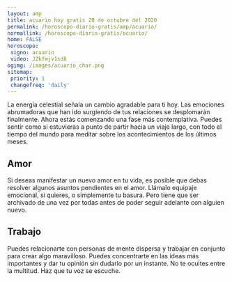 ```yaml
---
layout: amp
title: acuario hoy gratis 20 de octubre del 2020 
permalink: /horoscopo-diario-gratis/amp/acuario/
normallink: /horoscopo-diario-gratis/acuario/
home: FALSE
horoscopo:
 signo: acuario
 video: JZkfmjv1sd8
ogimg: /images/acuario_char.png
sitemap:
 priority: 1
 changefreq: 'daily'
---
```



La energía celestial señala un cambio agradable para ti hoy. Las emociones abrumadoras que han ido surgiendo de tus relaciones se desplomarán finalmente. Ahora estás comenzando una fase más contemplativa. Puedes sentir como si estuvieras a punto de partir hacia un viaje largo, con todo el tiempo del mundo para meditar sobre los acontecimientos de los últimos meses.

## Amor

Si deseas manifestar un nuevo amor en tu vida, es posible que debas resolver algunos asuntos pendientes en el amor. Llámalo equipaje emocional, si quieres, o simplemente tu basura. Pero tiene que ser archivado de una vez por todas antes de poder seguir adelante con alguien nuevo.

## Trabajo

Puedes relacionarte con personas de mente dispersa y trabajar en conjunto para crear algo maravilloso. Puedes concentrarte en las ideas más importantes y dar tu opinión sin dudarlo por un instante. No te ocultes entre la multitud. Haz que tu voz se escuche.
